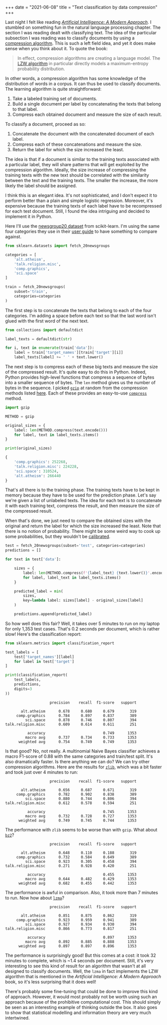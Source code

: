 +++
date = "2021-06-08"
title = "Text classification by data compression"
+++

Last night I felt like reading [*Artificial Intelligence: A Modern Approach*](http://aima.cs.berkeley.edu/). I stumbled on something fun in the natural language processing chapter. The section I was reading dealt with classifying text. The idea of the particular subsection I was reading was to classify documents by using a [compression algorithm](https://www.wikiwand.com/en/Data_compression). This is such a left field idea, and yet it does make sense when you think about it. To quote the book:

> In effect, compression algorithms are creating a language model. The [LZW algorithm](https://www.wikiwand.com/en/Lempel%E2%80%93Ziv%E2%80%93Welch) in particular directly models a maximum-entropy probability distribution.

In other words, a compression algorithm has some knowledge of the distribution of words in a corpus. It can thus be used to classify documents. The learning algorithm is quite straightforward:

1. Take a labeled training set of documents.
2. Build a single document per label by concatenating the texts that belong to that label.
3. Compress each obtained document and measure the size of each result.

To classify a document, proceed as so:

1. Concatenate the document with the concatenated document of each label.
2. Compress each of these concatenations and measure the size.
3. Return the label for which the size increased the least.

The idea is that if a document is similar to the training texts associated with a particular label, they will share patterns that will get exploited by the compression algorithm. Ideally, the size increase of compressing the training texts with the new text should be correlated with the similarity between the text and the training texts. The smaller the increase, the more likely the label should be assigned.

I think this is an elegant idea. It's not sophisticated, and I don't expect it to perform better than a plain and simple logistic regression. Moreover, it's expensive because the training texts of each label have to be recompressed for each test document. Still, I found the idea intriguing and decided to implement it in Python.

Here I'll use the [newsgroup20 dataset](http://qwone.com/~jason/20Newsgroups/) from scikit-learn. I'm using the same four categories they use in their [user guide](https://scikit-learn.org/stable/datasets/real_world.html#converting-text-to-vectors) to have something to compare against.

```py
from sklearn.datasets import fetch_20newsgroups

categories = [
    'alt.atheism',
    'talk.religion.misc',
    'comp.graphics',
    'sci.space'
]

train = fetch_20newsgroups(
    subset='train',
    categories=categories
)
```

The first step is to concatenate the texts that belong to each of the four categories. I'm adding a space before each text so that the last word isn't glued with the first word of the next text.

```py
from collections import defaultdict

label_texts = defaultdict(str)

for i, text in enumerate(train['data']):
    label = train['target_names'][train['target'][i]]
    label_texts[label] += ' ' + text.lower()
```

The next step is to compress each of these big texts and measure the size of the compressed result. It's quite easy to do this in Python. Indeed, Python provides high-level functions that compress a sequence of bytes into a smaller sequence of bytes. The `len` method gives us the number of bytes in the sequence. I picked [`gzip`](https://docs.python.org/3/library/gzip.html) at random from the compression methods listed [here](https://docs.python.org/3/library/archiving.html). Each of these provides an easy-to-use [`compress`](https://docs.python.org/3/library/gzip.html#gzip.compress) method.

```py
import gzip

METHOD = gzip

original_sizes = {
    label: len(METHOD.compress(text.encode()))
    for label, text in label_texts.items()
}

print(original_sizes)
```

```py
{
    'comp.graphics': 252268,
    'talk.religion.misc': 224228,
    'sci.space': 310524,
    'alt.atheism': 266440
}
```

That's all there is to the training phase. The training texts have to be kept in memory because they have to be used for the prediction phase. Let's say we're given a list of unlabeled texts. The idea for each text is to concatenate it with each training text, compress the result, and then measure the size of the compressed result.

When that's done, we just need to compare the obtained sizes with the original and return the label for which the size increased the least. Note that there is no notion of probability. There might be some weird way to cook up some probabilities, but they wouldn't be [calibrated](https://scikit-learn.org/stable/modules/calibration.html).

```py
test = fetch_20newsgroups(subset='test', categories=categories)
predictions = []

for text in test['data']:

    sizes = {
        label: len(METHOD.compress(f'{label_text} {text.lower()}'.encode()))
        for label, label_text in label_texts.items()
    }

    predicted_label = min(
        sizes,
        key=lambda label: sizes[label] - original_sizes[label]
    )

    predictions.append(predicted_label)
```

So how well does this fair? Well, it takes over 5 minutes to run on my laptop for only 1,353 test cases. That's 0.2 seconds per document, which is rather slow! Here's the classification report:

```py
from sklearn.metrics import classification_report

test_labels = [
    test['target_names'][label]
    for label in test['target']
]

print(classification_report(
    test_labels,
    predictions,
    digits=3
))
```

```
                    precision    recall  f1-score   support

       alt.atheism      0.678     0.680     0.679       319
     comp.graphics      0.784     0.897     0.837       389
         sci.space      0.878     0.746     0.807       394
talk.religion.misc      0.609     0.614     0.611       251

          accuracy                          0.749      1353
         macro avg      0.737     0.734     0.733      1353
      weighted avg      0.754     0.749     0.749      1353
```

Is that good? No, not really. A multinomial Naive Bayes classifier achieves a macro F1-score of 0.88 with the same categories and train/test split. It's also dramatically faster. Is there anything we can do? We can try other compression algorithms. Here are the results for [`zlib`](https://docs.python.org/3/library/zlib.html), which was a bit faster and took just over 4 minutes to run:

```
                    precision    recall  f1-score   support

       alt.atheism      0.656     0.687     0.671       319
     comp.graphics      0.782     0.902     0.838       389
         sci.space      0.880     0.744     0.806       394
talk.religion.misc      0.612     0.578     0.594       251

          accuracy                          0.745      1353
         macro avg      0.732     0.728     0.727      1353
      weighted avg      0.749     0.745     0.744      1353
```

The performance with `zlib` seems to be worse than with `gzip`. What about [`bz2`](https://docs.python.org/3/library/bz2.html)?

```
                    precision    recall  f1-score   support

       alt.atheism      0.648     0.110     0.188       319
     comp.graphics      0.732     0.584     0.649       389
         sci.space      0.923     0.305     0.458       394
talk.religion.misc      0.271     0.928     0.420       251

          accuracy                          0.455      1353
         macro avg      0.644     0.482     0.429      1353
      weighted avg      0.682     0.455     0.442      1353
```

The performance is awful in comparison. Also, it took more than 7 minutes to run. Now how about [`lzma`](https://docs.python.org/3/library/lzma.html)?


```
                    precision    recall  f1-score   support

       alt.atheism      0.851     0.875     0.862       319
     comp.graphics      0.923     0.959     0.941       389
         sci.space      0.927     0.934     0.930       394
talk.religion.misc      0.866     0.773     0.817       251

          accuracy                          0.897      1353
         macro avg      0.892     0.885     0.888      1353
      weighted avg      0.897     0.897     0.896      1353
```

The performance is surprisingly good! But this comes at a cost: it took 32 minutes to complete, which is ~1.4 seconds per document. Still, it's very interesting to see this kind of result for an algorithm that wasn't at all designed to classify documents. Well, the `lzma` in fact implements the LZW algorithm that is mentioned in the *Artificial Intelligence: A Modern Approach* book, so it's less surprising that it does well!

There's probably some fine-tuning that could be done to improve this kind of approach. However, it would most probably not be worth using such an approach because of the prohibitive computational cost. This should simply be seen as an interesting example of thinking outside the box. It also goes to show that statistical modelling and information theory are very much intertwined.
